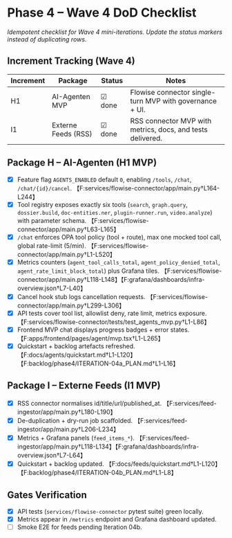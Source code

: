 # Phase 4 – Wave 4 DoD Checklist

_Idempotent checklist for Wave 4 mini-iterations. Update the status markers
instead of duplicating rows._

## Increment Tracking (Wave 4)

| Increment | Package | Status | Notes |
| --- | --- | --- | --- |
| H1 | AI-Agenten MVP | ☑ done | Flowise connector single-turn MVP with governance + UI. |
| I1 | Externe Feeds (RSS) | ☑ done | RSS connector MVP with metrics, docs, and tests delivered. |

## Package H – AI-Agenten (H1 MVP)

- [x] Feature flag `AGENTS_ENABLED` default `0`, enabling `/tools`, `/chat`,
  `/chat/{id}/cancel`. 【F:services/flowise-connector/app/main.py†L164-L244】
- [x] Tool registry exposes exactly six tools (`search`, `graph.query`,
  `dossier.build`, `doc-entities.ner`, `plugin-runner.run`, `video.analyze`)
  with parameter schema. 【F:services/flowise-connector/app/main.py†L63-L165】
- [x] `/chat` enforces OPA tool policy (tool + route), max one mocked tool call,
  global rate-limit (5/min). 【F:services/flowise-connector/app/main.py†L1-L520】
- [x] Metrics counters (`agent_tool_calls_total`, `agent_policy_denied_total`,
  `agent_rate_limit_block_total`) plus Grafana tiles. 【F:services/flowise-connector/app/main.py†L118-L148】【F:grafana/dashboards/infra-overview.json†L7-L40】
- [x] Cancel hook stub logs cancellation requests. 【F:services/flowise-connector/app/main.py†L299-L306】
- [x] API tests cover tool list, allowlist deny, rate limit, metrics exposure.
    【F:services/flowise-connector/tests/test_agents_mvp.py†L1-L86】
- [x] Frontend MVP chat displays progress badges + error states. 【F:apps/frontend/pages/agent/mvp.tsx†L1-L265】
- [x] Quickstart + backlog artefacts refreshed. 【F:docs/agents/quickstart.md†L1-L120】【F:backlog/phase4/ITERATION-04a_PLAN.md†L1-L16】

## Package I – Externe Feeds (I1 MVP)

- [x] RSS connector normalises id/title/url/published_at. 【F:services/feed-ingestor/app/main.py†L180-L190】
- [x] De-duplication + dry-run job scaffolded. 【F:services/feed-ingestor/app/main.py†L206-L234】
- [x] Metrics + Grafana panels (`feed_items_*`). 【F:services/feed-ingestor/app/main.py†L118-L134】【F:grafana/dashboards/infra-overview.json†L7-L64】
- [x] Quickstart + backlog updated. 【F:docs/feeds/quickstart.md†L1-L120】【F:backlog/phase4/ITERATION-04b_PLAN.md†L1-L8】

## Gates Verification

- [x] API tests (`services/flowise-connector` pytest suite) green locally.
- [x] Metrics appear in `/metrics` endpoint and Grafana dashboard updated.
- [ ] Smoke E2E for feeds pending Iteration 04b.
